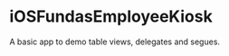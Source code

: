 iOSFundasEmployeeKiosk
======================

A basic app to demo table views, delegates and segues.
